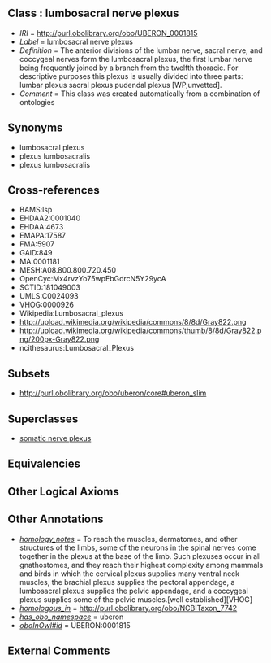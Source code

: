 
## Class : lumbosacral nerve plexus

 * *IRI* = http://purl.obolibrary.org/obo/UBERON_0001815
 * *Label* = lumbosacral nerve plexus
 * *Definition* = The anterior divisions of the lumbar nerve, sacral nerve, and coccygeal nerves form the lumbosacral plexus, the first lumbar nerve being frequently joined by a branch from the twelfth thoracic. For descriptive purposes this plexus is usually divided into three parts: lumbar plexus sacral plexus pudendal plexus [WP,unvetted].
 * *Comment* = This class was created automatically from a combination of ontologies

## Synonyms

 * lumbosacral plexus
 * plexus lumbosacralis
 * plexus lumbosacralis

## Cross-references

 * BAMS:lsp
 * EHDAA2:0001040
 * EHDAA:4673
 * EMAPA:17587
 * FMA:5907
 * GAID:849
 * MA:0001181
 * MESH:A08.800.800.720.450
 * OpenCyc:Mx4rvzYo75wpEbGdrcN5Y29ycA
 * SCTID:181049003
 * UMLS:C0024093
 * VHOG:0000926
 * Wikipedia:Lumbosacral_plexus
 * http://upload.wikimedia.org/wikipedia/commons/8/8d/Gray822.png
 * http://upload.wikimedia.org/wikipedia/commons/thumb/8/8d/Gray822.png/200px-Gray822.png
 * ncithesaurus:Lumbosacral_Plexus

## Subsets

 * http://purl.obolibrary.org/obo/uberon/core#uberon_slim

## Superclasses

 * [somatic nerve plexus](../../UBERON/13/UBERON_0001813.md)

## Equivalencies


## Other Logical Axioms


## Other Annotations

 * *[homology_notes](../../UBPROP/03/UBPROP_0000003.md)* = To reach the muscles, dermatomes, and other structures of the limbs, some of the neurons in the spinal nerves come together in the plexus at the base of the limb. Such plexuses occur in all gnathostomes, and they reach their highest complexity among mammals and birds in which the cervical plexus supplies many ventral neck muscles, the brachial plexus supplies the pectoral appendage, a lumbosacral plexus supplies the pelvic appendage, and a coccygeal plexus supplies some of the pelvic muscles.[well established][VHOG]
 * *[homologous_in](../../core#homologous/in/core#homologous_in.md)* = http://purl.obolibrary.org/obo/NCBITaxon_7742
 * *[has_obo_namespace](../../ce/oboInOwl#hasOBONamespace.md)* = uberon
 * *[oboInOwl#id](../../id/oboInOwl#id.md)* = UBERON:0001815

## External Comments


